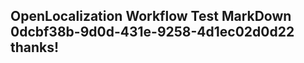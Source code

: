 <properties
ms.topic="hero-topic"
ms.test1="hero-topic"
ms.test2="test"/>

## OpenLocalization Workflow Test MarkDown 0dcbf38b-9d0d-431e-9258-4d1ec02d0d22 thanks!

